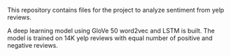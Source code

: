 This repository contains files for the project to analyze sentiment from yelp reviews.

A deep learning model using GloVe 50 word2vec and LSTM is built. 
The model is trained on 14K yelp reviews with equal number of positive and negative reviews.  
